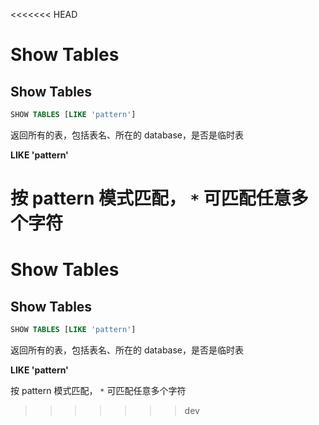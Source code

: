 <<<<<<< HEAD
# Show Tables
## Show Tables


```sql
SHOW TABLES [LIKE 'pattern']
```

返回所有的表，包括表名、所在的 database，是否是临时表

**LIKE 'pattern'**

按 pattern 模式匹配， `*` 可匹配任意多个字符
=======
# Show Tables
## Show Tables


```sql
SHOW TABLES [LIKE 'pattern']
```

返回所有的表，包括表名、所在的 database，是否是临时表

**LIKE 'pattern'**

按 pattern 模式匹配， `*` 可匹配任意多个字符
>>>>>>> dev
